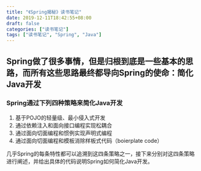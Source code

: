 ```yaml
---
title: "《Spring揭秘》读书笔记"
date: 2019-12-11T18:42:55+08:00
draft: false
categories: ["读书笔记"]
tags: ["读书笔记", "Spring", "Java"]
---
```


## Spring做了很多事情，但是归根到底是一些基本的思路，而所有这些思路最终都导向Spring的使命：简化Java开发

### Spring通过下列四种策略来简化Java开发

1. 基于POJO的轻量级、最小侵入式开发
2. 通过依赖注入和面向接口编程实现松耦合
3. 通过面向切面编程和惯例实现声明式编程
4. 通过面向切面编程和模板消除样板式代码（boierplate code）

几乎Spring的每条特性都可以追溯到这四条策略之一，接下来分别对这四条策略进行阐述，并给出具体的代码说明Spring如何简化Java开发。
